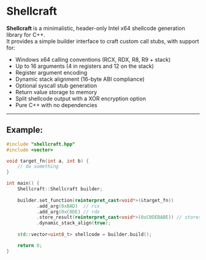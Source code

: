 # Shellcraft

**Shellcraft** is a minimalistic, header-only Intel x64 shellcode generation library for C++.  
It provides a simple builder interface to craft custom call stubs, with support for:

- Windows x64 calling conventions (RCX, RDX, R8, R9 + stack)
- Up to 16 arguments (4 in registers and 12 on the stack)
- Register argument encoding
- Dynamic stack alignment (16-byte ABI compliance)
- Optional syscall stub generation
- Return value storage to memory
- Split shellcode output with a XOR encryption option
- Pure C++ with no dependencies

---

## Example:

```cpp
#include "shellcraft.hpp"
#include <vector>

void target_fn(int a, int b) {
    // do something
}

int main() {
    Shellcraft::Shellcraft builder;
    
    builder.set_function(reinterpret_cast<void*>(&target_fn))
           .add_arg(0xBAD)  // rcx
           .add_arg(0xC0DE) // rdx
           .store_result(reinterpret_cast<void*>(0xC0DEBABE)) // stores result at this address
           .dynamic_stack_align(true);
           
    std::vector<uint8_t> shellcode = builder.build();

    return 0;
}
```

